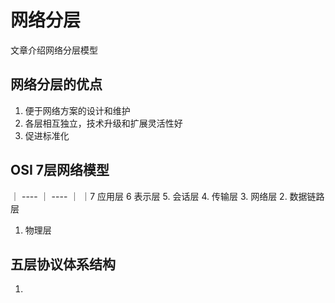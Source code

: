 # 网络分层

文章介绍网络分层模型

## 网络分层的优点
1. 便于网络方案的设计和维护
2. 各层相互独立，技术升级和扩展灵活性好
3. 促进标准化

## OSI 7层网络模型

｜ ---- ｜ ---- ｜
｜7 应用层
6 表示层
5. 会话层
4. 传输层
3. 网络层
2. 数据链路层
1. 物理层

## 五层协议体系结构
1. 



